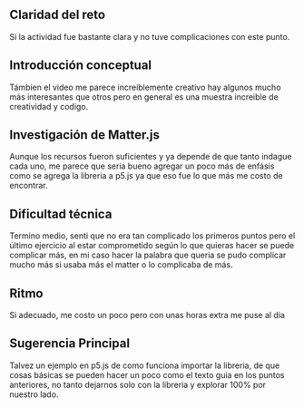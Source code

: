 ## Claridad del reto
Si la actividad fue bastante clara y no tuve complicaciones con este punto.
## Introducción conceptual
Támbien el video me parece increiblemente creativo hay algunos mucho más interesantes que otros pero en general es una muestra increible de creatividad y codigo.
## Investigación de Matter.js
Aunque los recursos fueron suficientes y ya depende de que tanto indague cada uno, me parece que seria bueno agregar un poco más de enfásis como se agrega la libreria a p5.js ya que eso fue lo que más me costo de encontrar.

## Dificultad técnica
Termino medio, senti que no era tan complicado los primeros puntos pero el último ejercicio al estar comprometido según lo que quieras hacer se puede complicar más, en mi caso hacer la palabra que queria se pudo complicar mucho más si usaba más el matter
o lo complicaba de más.

## Ritmo 
Si adecuado, me costo un poco pero con unas horas extra me puse al dia

## Sugerencia Principal
Talvez un ejemplo en p5.js de como funciona importar la libreria, de que cosas básicas se pueden hacer un poco como el texto guia en los puntos anteriores, no tanto dejarnos solo con la libreria y explorar 100% por nuestro lado.
